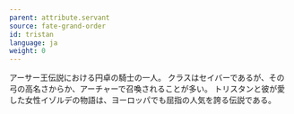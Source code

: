 ```yaml
---
parent: attribute.servant
source: fate-grand-order
id: tristan
language: ja
weight: 0
---
```


アーサー王伝説における円卓の騎士の一人。
クラスはセイバーであるが、その弓の高名さからか、アーチャーで召喚されることが多い。
トリスタンと彼が愛した女性イゾルデの物語は、ヨーロッパでも屈指の人気を誇る伝説である。
